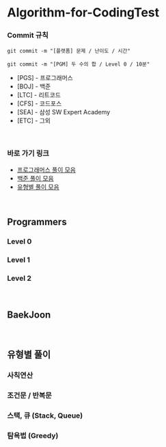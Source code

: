 # Algorithm-for-CodingTest

### Commit 규칙

```
git commit -m "[플랫폼] 문제 / 난이도 / 시간"
```

```
git commit -m "[PGM] 두 수의 합 / Level 0 / 10분"
```

- [PGS] - 프로그래머스
- [BOJ] - 백준
- [LTC] - 리트코드
- [CFS] - 코드포스
- [SEA] - 삼성 SW Expert Academy
- [ETC] - 그외

<br />

### 바로 가기 링크

- [프로그래머스 풀이 모음](#Programmers)
- [백준 풀이 모음](#BeakJoon)
- [유형별 풀이 모음](#유형별-풀이)

<br />

## Programmers

### Level 0

### Level 1

### Level 2

<br />

## BaekJoon

<br />

## 유형별 풀이

### 사칙연산

### 조건문 / 반복문

### 스택, 큐 (Stack, Queue)

### 탐욕법 (Greedy)

